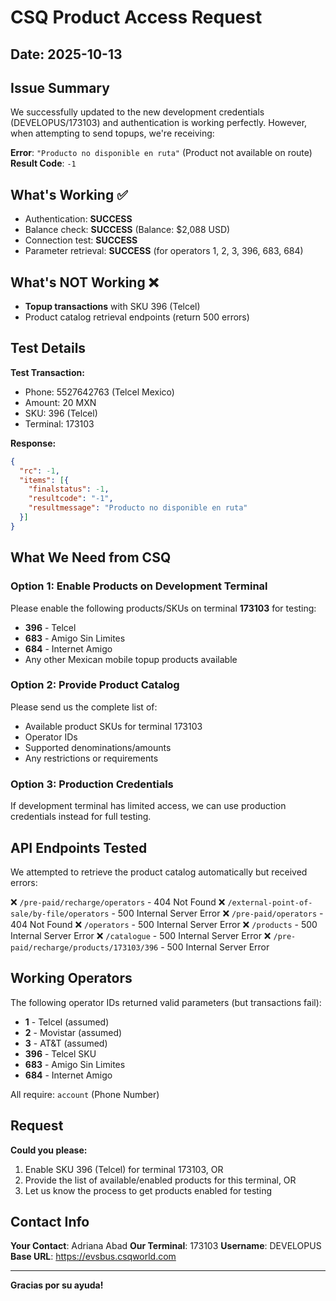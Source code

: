 # CSQ Product Access Request

## Date: 2025-10-13

## Issue Summary

We successfully updated to the new development credentials (DEVELOPUS/173103) and authentication is working perfectly. However, when attempting to send topups, we're receiving:

**Error**: `"Producto no disponible en ruta"` (Product not available on route)
**Result Code**: `-1`

## What's Working ✅

- Authentication: **SUCCESS**
- Balance check: **SUCCESS** (Balance: $2,088 USD)
- Connection test: **SUCCESS**
- Parameter retrieval: **SUCCESS** (for operators 1, 2, 3, 396, 683, 684)

## What's NOT Working ❌

- **Topup transactions** with SKU 396 (Telcel)
- Product catalog retrieval endpoints (return 500 errors)

## Test Details

**Test Transaction:**
- Phone: 5527642763 (Telcel Mexico)
- Amount: 20 MXN
- SKU: 396 (Telcel)
- Terminal: 173103

**Response:**
```json
{
  "rc": -1,
  "items": [{
    "finalstatus": -1,
    "resultcode": "-1",
    "resultmessage": "Producto no disponible en ruta"
  }]
}
```

## What We Need from CSQ

### Option 1: Enable Products on Development Terminal
Please enable the following products/SKUs on terminal **173103** for testing:
- **396** - Telcel
- **683** - Amigo Sin Limites
- **684** - Internet Amigo
- Any other Mexican mobile topup products available

### Option 2: Provide Product Catalog
Please send us the complete list of:
- Available product SKUs for terminal 173103
- Operator IDs
- Supported denominations/amounts
- Any restrictions or requirements

### Option 3: Production Credentials
If development terminal has limited access, we can use production credentials instead for full testing.

## API Endpoints Tested

We attempted to retrieve the product catalog automatically but received errors:

❌ `/pre-paid/recharge/operators` - 404 Not Found
❌ `/external-point-of-sale/by-file/operators` - 500 Internal Server Error
❌ `/pre-paid/operators` - 404 Not Found
❌ `/operators` - 500 Internal Server Error
❌ `/products` - 500 Internal Server Error
❌ `/catalogue` - 500 Internal Server Error
❌ `/pre-paid/recharge/products/173103/396` - 500 Internal Server Error

## Working Operators

The following operator IDs returned valid parameters (but transactions fail):
- **1** - Telcel (assumed)
- **2** - Movistar (assumed)
- **3** - AT&T (assumed)
- **396** - Telcel SKU
- **683** - Amigo Sin Limites
- **684** - Internet Amigo

All require: `account` (Phone Number)

## Request

**Could you please:**
1. Enable SKU 396 (Telcel) for terminal 173103, OR
2. Provide the list of available/enabled products for this terminal, OR
3. Let us know the process to get products enabled for testing

## Contact Info

**Your Contact**: Adriana Abad
**Our Terminal**: 173103
**Username**: DEVELOPUS
**Base URL**: https://evsbus.csqworld.com

---

**Gracias por su ayuda!**
